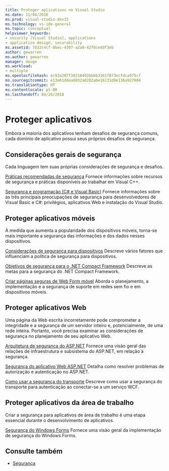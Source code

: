 ```yaml
---
title: Proteger aplicativos no Visual Studio
ms.date: 11/04/2016
ms.prod: visual-studio-dev15
ms.technology: vs-ide-general
ms.topic: conceptual
helpviewer_keywords:
- security [Visual Studio], applications
- application design, securability
ms.assetid: 7d32c4cf-8bec-4307-a2a8-42f0ceddf3eb
author: gewarren
ms.author: gewarren
manager: douge
ms.workload:
- multiple
ms.openlocfilehash: ec93a207f30218492bbbb3161f073ecfdca975cf
ms.sourcegitcommit: e13e61ddea6032a8282abe16131d9e136a927984
ms.translationtype: HT
ms.contentlocale: pt-BR
ms.lasthandoff: 04/26/2018
---
```

# <a name="secure-applications"></a>Proteger aplicativos

Embora a maioria dos aplicativos tenham desafios de segurança comuns, cada domínio de aplicativo possui seus próprios desafios de segurança.

## <a name="general-security-considerations"></a>Considerações gerais de segurança
 Cada linguagem tem suas próprias considerações de segurança e desafios.

 [Práticas recomendadas de segurança](/cpp/top/security-best-practices-for-cpp) Fornece informações sobre recursos de segurança e práticas disponíveis ao trabalhar em Visual C++.

 [Segurança e programação (C# e Visual Basic)](https://msdn.microsoft.com/library/ms233782(v=vs.100).aspx) Fornece informações sobre as três principais preocupações de segurança para desenvolvedores de Visual Basic e C#: privilégios, aplicativos Web e instalação do Visual Studio.

## <a name="secure-mobile-applications"></a>Proteger aplicativos móveis
 À medida que aumenta a popularidade dos dispositivos móveis, torna-se mais importante a segurança das informações e dos dados nesses dispositivos.

 [Considerações de segurança para dispositivos](http://msdn.microsoft.com/45fab484-8718-452e-8210-04fda3c6cb87) Descreve vários fatores que influenciam a política de segurança para dispositivos.

 [Objetivos de segurança para o .NET Compact Framework](http://msdn.microsoft.com/64ac2770-e2bc-40a3-abbf-56c8a2c0e364) Descreve as metas para a segurança do .NET Compact Framework.

 [Criar páginas seguras de Web Form móvel](http://msdn.microsoft.com/b69727c1-f81f-4221-a116-8f92f769365f) Aborda o planejamento, a implementação e a segurança de suporte em redes sem fio e em dispositivos móveis.

## <a name="secure-web-applications"></a>Proteger aplicativos Web
 Uma página da Web escrita incorretamente pode comprometer a integridade e a segurança de um servidor inteiro e, potencialmente, de uma rede inteira. Portanto, você precisa examinar as considerações de segurança no planejamento de seu aplicativo Web.

 [Arquitetura de segurança do ASP.NET](http://msdn.microsoft.com/Library/c34d6f4f-f64d-4697-bd32-02dd2ddf726f) Fornece uma visão geral das relações de infraestrutura e subsistema do ASP.NET, em relação à segurança.

 [Segurança do aplicativo Web ASP.NET](http://msdn.microsoft.com/Library/658d0430-1644-4744-b52d-08b0d6fcacb8) Detalha como resolver problemas de autorização e autenticação no ASP.NET.

 [Como usar a segurança do transporte](http://msdn.microsoft.com/16210e41-5492-4cc8-9002-7366b1fc7297) Descreve como usar a segurança do transporte para autenticação ao conectar-se a um serviço WCF.

## <a name="secure-desktop-applications"></a>Proteger aplicativos da área de trabalho
 Criar a segurança para aplicativos de área de trabalho é uma etapa essencial durante o desenvolvimento de aplicativos.

 [Segurança do Windows Forms](/dotnet/framework/winforms/windows-forms-security) Fornece uma visão geral da implementação de segurança do Windows Forms.

## <a name="see-also"></a>Consulte também

- [Segurança](../ide/security-in-visual-studio.md)